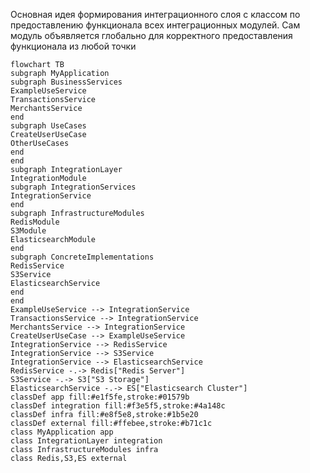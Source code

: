Основная идея формирования интеграционного слоя с классом по предоставлению функционала всех интеграционных модулей. 
Сам модуль объявляется глобально для корректного предоставления функционала из любой точки

```mermaid
flowchart TB
subgraph MyApplication
subgraph BusinessServices
ExampleUseService
TransactionsService
MerchantsService
end
subgraph UseCases
CreateUserUseCase
OtherUseCases
end
end
subgraph IntegrationLayer
IntegrationModule
subgraph IntegrationServices
IntegrationService
end
subgraph InfrastructureModules
RedisModule
S3Module
ElasticsearchModule
end
subgraph ConcreteImplementations
RedisService
S3Service
ElasticsearchService
end
end
ExampleUseService --> IntegrationService
TransactionsService --> IntegrationService
MerchantsService --> IntegrationService
CreateUserUseCase --> ExampleUseService
IntegrationService --> RedisService
IntegrationService --> S3Service
IntegrationService --> ElasticsearchService
RedisService -.-> Redis["Redis Server"]
S3Service -.-> S3["S3 Storage"]
ElasticsearchService -.-> ES["Elasticsearch Cluster"]
classDef app fill:#e1f5fe,stroke:#01579b
classDef integration fill:#f3e5f5,stroke:#4a148c
classDef infra fill:#e8f5e8,stroke:#1b5e20
classDef external fill:#ffebee,stroke:#b71c1c
class MyApplication app
class IntegrationLayer integration
class InfrastructureModules infra
class Redis,S3,ES external

```
